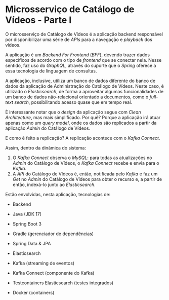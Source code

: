 # Microsserviço de Catálogo de Vídeos - Parte I

O microsserviço de Catálogo de Vídeos é a aplicação backend responsável por disponibilizar uma série de _APIs_ para a navegação e _playback_ dos vídeos.

A aplicação é um _Backend For Frontend_ (_BFF_), devendo trazer dados específicos de acordo com o tipo de _frontend_ que se conectar nela. Nesse sentido, faz uso do _GraphQL_, através do suporte que o _Spring_ oferece a essa tecnologia de linguagem de consultas.

A aplicação, inclusive, utiliza um banco de dados diferente do banco de dados da aplicação de Administração do Catálogo de Vídeos. Neste caso, é utilizado o _Elasticsearch_, de forma a aproveitar algumas funcionalidades de um banco de dados não-relacional orientado a documentos, como o _full-text search_, possibilitando acesso quase que em tempo real.

É interessante notar que o _design_ da aplicação segue com _Clean Architecture_, mas mais simplificado. Por quê? Porque a aplicação irá atuar apenas como um _query model_, onde os dados são replicados a partir da aplicação _Admin_ do Catálogo de Vídeos.

E como é feito a replicação? A replicação acontece com o _Kafka Connect_.

Assim, dentro da dinâmica do sistema:

1. O _Kafka Connect_ observa o _MySQL_: para todas as atualizações no _Admin_ do Catálogo de Vídeos, o _Kafka Connect_ recebe e envia para o _Kafka_.
2. A _API_ do Catálogo de Vídeos é, então, notificada pelo _Kafka_ e faz um _Get_ no _Admin_ do Catálogo de Vídeos para obter o recurso e, a partir de então, indexá-lo junto ao _Elasticsearch_.

Estão envolvidas, nesta aplicação, tecnologias de:

- Backend

- Java (JDK 17)
- Spring Boot 3
- Gradle (gerenciador de dependências)
- Spring Data & JPA
- Elasticsearch
- Kafka (streaming de eventos)
- Kafka Connect (componente do Kafka)
- Testcontainers Elasticsearch (testes integrados)
- Docker (containers)
